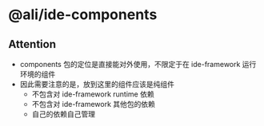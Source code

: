 # @ali/ide-components

## Attention
* components 包的定位是直接能对外使用，不限定于在 ide-framework 运行环境的组件
* 因此需要注意的是，放到这里的组件应该是纯组件
  * 不包含对 ide-framework runtime 依赖
  * 不包含对 ide-framework 其他包的依赖
  * 自己的依赖自己管理

